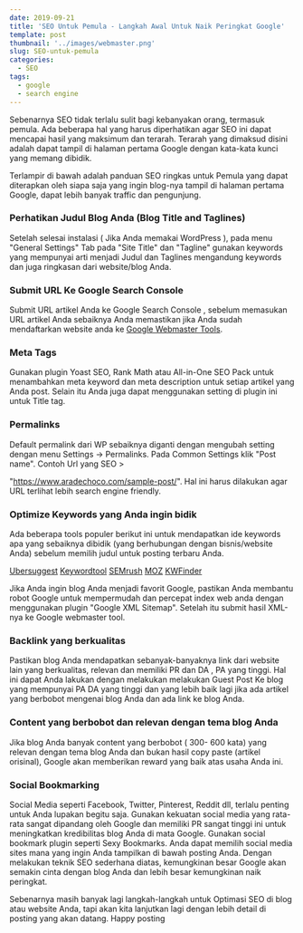 ```yaml
---
date: 2019-09-21
title: 'SEO Untuk Pemula - Langkah Awal Untuk Naik Peringkat Google'
template: post
thumbnail: '../images/webmaster.png'
slug: SEO-untuk-pemula
categories:
  - SEO
tags:
  - google
  - search engine
---
```


Sebenarnya SEO tidak terlalu sulit bagi kebanyakan orang, termasuk pemula. Ada beberapa hal  yang harus diperhatikan agar SEO ini dapat mencapai hasil yang maksimum dan terarah. Terarah yang dimaksud disini adalah dapat tampil di halaman pertama Google dengan kata-kata kunci yang memang dibidik.

Terlampir di bawah adalah panduan SEO ringkas untuk Pemula yang dapat diterapkan oleh siapa saja yang ingin blog-nya tampil di halaman pertama Google, dapat lebih banyak traffic dan pengunjung.

### Perhatikan Judul Blog Anda (Blog Title and Taglines)

Setelah selesai instalasi ( Jika Anda memakai WordPress ), pada menu "General Settings" Tab pada "Site Title" dan "Tagline" gunakan keywords yang mempunyai arti menjadi Judul dan Taglines mengandung keywords dan juga ringkasan dari website/blog Anda.

### Submit URL Ke Google Search Console

Submit URL artikel Anda ke Google Search Console , sebelum memasukan URL artikel Anda sebaiknya Anda memastikan jika Anda sudah mendaftarkan website anda ke [Google Webmaster Tools](https://search.google.com/search-console). 

### Meta Tags

Gunakan plugin Yoast SEO, Rank Math atau All-in-One SEO Pack untuk menambahkan meta keyword dan meta description untuk setiap artikel yang Anda post. Selain itu Anda juga dapat menggunakan setting di plugin ini untuk Title tag.

### Permalinks

Default permalink dari WP sebaiknya diganti dengan mengubah setting dengan menu Settings -> Permalinks. Pada Common Settings klik "Post name". Contoh Url yang SEO > 

"https://www.aradechoco.com/sample-post/". Hal ini harus dilakukan agar URL terlihat lebih search engine friendly.

### Optimize Keywords yang Anda ingin bidik

Ada  beberapa tools populer berikut ini untuk mendapatkan ide  keywords apa yang sebaiknya dibidik (yang berhubungan dengan bisnis/website Anda) sebelum memilih judul untuk  posting terbaru Anda.

[Ubersuggest](https://neilpatel.com/ubersuggest/) 
[Keywordtool](https://keywordtool.io/) 
[SEMrush](https://www.semrush.com/) 
[MOZ](https://moz.com/) 
[KWFinder](https://kwfinder.com/) 

Jika Anda ingin blog Anda menjadi favorit Google, pastikan Anda membantu robot Google untuk mempermudah dan percepat index web anda dengan menggunakan plugin "Google XML Sitemap". Setelah itu submit hasil XML-nya ke Google webmaster tool.

### Backlink yang berkualitas

Pastikan blog Anda mendapatkan sebanyak-banyaknya link dari website lain yang berkualitas, relevan dan memiliki PR dan DA , PA yang tinggi.  Hal ini dapat Anda lakukan dengan melakukan melakukan Guest Post Ke blog yang  mempunyai PA DA yang tinggi dan yang lebih baik lagi jika ada artikel yang berbobot mengenai blog Anda dan ada link ke blog Anda.

### Content yang berbobot dan relevan dengan tema blog Anda

Jika blog Anda banyak content yang berbobot ( 300- 600 kata) yang relevan dengan tema blog Anda dan bukan hasil copy paste (artikel orisinal), Google akan memberikan reward yang baik atas usaha Anda ini.

### Social Bookmarking 

Social Media seperti Facebook, Twitter, Pinterest, Reddit dll, terlalu penting untuk Anda lupakan begitu saja. Gunakan kekuatan social media yang rata-rata sangat dipandang oleh Google dan memiliki PR sangat tinggi ini untuk meningkatkan kredibilitas blog Anda di mata Google. Gunakan social bookmark plugin  seperti Sexy Bookmarks.  Anda dapat memilih social media sites mana yang ingin Anda tampilkan di bawah posting Anda.
Dengan melakukan teknik SEO sederhana diatas, kemungkinan besar Google akan semakin cinta dengan blog Anda dan lebih besar kemungkinan naik peringkat.

Sebenarnya masih banyak lagi langkah-langkah untuk Optimasi SEO di blog atau website Anda, tapi akan kita lanjutkan lagi dengan lebih detail di posting yang akan datang. Happy posting



